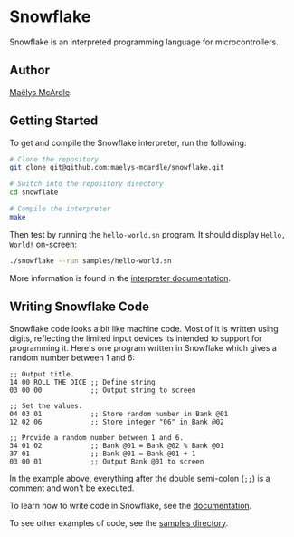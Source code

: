 # Snowflake

Snowflake is an interpreted programming language for microcontrollers.

## Author

[Maëlys McArdle][1].

## Getting Started

To get and compile the Snowflake interpreter, run the following:

```sh
# Clone the repository
git clone git@github.com:maelys-mcardle/snowflake.git

# Switch into the repository directory
cd snowflake

# Compile the interpreter
make
```

Then test by running the `hello-world.sn` program. It should display
`Hello, World!` on-screen:

```sh
./snowflake --run samples/hello-world.sn
```

More information is found in the [interpreter documentation][2].

## Writing Snowflake Code

Snowflake code looks a bit like machine code. Most of it is written using 
digits, reflecting the limited input devices its intended to support for
programming it. Here's one program written in Snowflake which gives a random 
number between 1 and 6:

```
;; Output title.
14 00 ROLL THE DICE ;; Define string
03 00 00            ;; Output string to screen

;; Set the values.
04 03 01            ;; Store random number in Bank @01
12 02 06            ;; Store integer "06" in Bank @02

;; Provide a random number between 1 and 6.
34 01 02            ;; Bank @01 = Bank @02 % Bank @01
37 01               ;; Bank @01 = Bank @01 + 1
03 00 01            ;; Output Bank @01 to screen
```

In the example above, everything after the double semi-colon (`;;`) is
a comment and won't be executed.

To learn how to write code in Snowflake, see the [documentation][3]. 

To see other examples of code, see the [samples directory][4].

[1]: https://www.maelys.bio/
[2]: docs/interpreter.md
[3]: docs/
[4]: samples/

